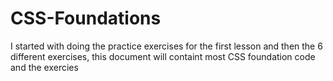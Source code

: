 # CSS-Foundations
I started with doing the practice exercises for the first lesson and then the 6 different exercises, this document will containt most CSS foundation code and the exercies